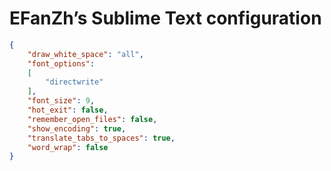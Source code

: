 # EFanZh’s Sublime Text configuration

```json
{
    "draw_white_space": "all",
    "font_options":
    [
        "directwrite"
    ],
    "font_size": 9,
    "hot_exit": false,
    "remember_open_files": false,
    "show_encoding": true,
    "translate_tabs_to_spaces": true,
    "word_wrap": false
}
```
